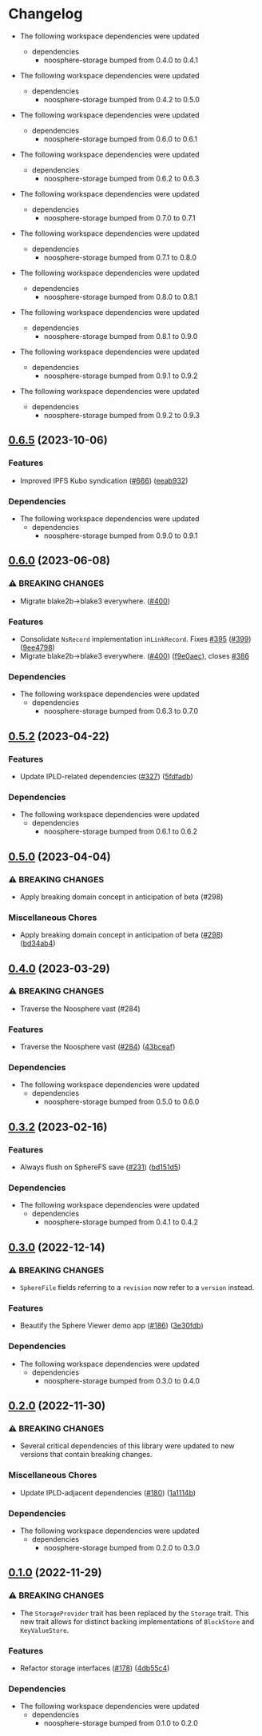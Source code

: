 # Changelog

* The following workspace dependencies were updated
  * dependencies
    * noosphere-storage bumped from 0.4.0 to 0.4.1

* The following workspace dependencies were updated
  * dependencies
    * noosphere-storage bumped from 0.4.2 to 0.5.0

* The following workspace dependencies were updated
  * dependencies
    * noosphere-storage bumped from 0.6.0 to 0.6.1

* The following workspace dependencies were updated
  * dependencies
    * noosphere-storage bumped from 0.6.2 to 0.6.3

* The following workspace dependencies were updated
  * dependencies
    * noosphere-storage bumped from 0.7.0 to 0.7.1

* The following workspace dependencies were updated
  * dependencies
    * noosphere-storage bumped from 0.7.1 to 0.8.0

* The following workspace dependencies were updated
  * dependencies
    * noosphere-storage bumped from 0.8.0 to 0.8.1

* The following workspace dependencies were updated
  * dependencies
    * noosphere-storage bumped from 0.8.1 to 0.9.0

* The following workspace dependencies were updated
  * dependencies
    * noosphere-storage bumped from 0.9.1 to 0.9.2

* The following workspace dependencies were updated
  * dependencies
    * noosphere-storage bumped from 0.9.2 to 0.9.3

## [0.6.5](https://github.com/subconsciousnetwork/noosphere/compare/noosphere-collections-v0.6.4...noosphere-collections-v0.6.5) (2023-10-06)


### Features

* Improved IPFS Kubo syndication ([#666](https://github.com/subconsciousnetwork/noosphere/issues/666)) ([eeab932](https://github.com/subconsciousnetwork/noosphere/commit/eeab932763cd642702bc6ac85a6bbc10968a107d))


### Dependencies

* The following workspace dependencies were updated
  * dependencies
    * noosphere-storage bumped from 0.9.0 to 0.9.1

## [0.6.0](https://github.com/subconsciousnetwork/noosphere/compare/noosphere-collections-v0.5.3...noosphere-collections-v0.6.0) (2023-06-08)


### ⚠ BREAKING CHANGES

* Migrate blake2b->blake3 everywhere. ([#400](https://github.com/subconsciousnetwork/noosphere/issues/400))

### Features

* Consolidate `NsRecord` implementation in`LinkRecord`. Fixes [#395](https://github.com/subconsciousnetwork/noosphere/issues/395) ([#399](https://github.com/subconsciousnetwork/noosphere/issues/399)) ([9ee4798](https://github.com/subconsciousnetwork/noosphere/commit/9ee47981232fde00b34bb9458c5b0b2799a610ca))
* Migrate blake2b-&gt;blake3 everywhere. ([#400](https://github.com/subconsciousnetwork/noosphere/issues/400)) ([f9e0aec](https://github.com/subconsciousnetwork/noosphere/commit/f9e0aecd76a7253aba13b1881af32a2e543fb6de)), closes [#386](https://github.com/subconsciousnetwork/noosphere/issues/386)


### Dependencies

* The following workspace dependencies were updated
  * dependencies
    * noosphere-storage bumped from 0.6.3 to 0.7.0

## [0.5.2](https://github.com/subconsciousnetwork/noosphere/compare/noosphere-collections-v0.5.1...noosphere-collections-v0.5.2) (2023-04-22)


### Features

* Update IPLD-related dependencies ([#327](https://github.com/subconsciousnetwork/noosphere/issues/327)) ([5fdfadb](https://github.com/subconsciousnetwork/noosphere/commit/5fdfadb1656f9d6eef2dbbb8b00a598106bccf00))


### Dependencies

* The following workspace dependencies were updated
  * dependencies
    * noosphere-storage bumped from 0.6.1 to 0.6.2

## [0.5.0](https://github.com/subconsciousnetwork/noosphere/compare/noosphere-collections-v0.4.0...noosphere-collections-v0.5.0) (2023-04-04)


### ⚠ BREAKING CHANGES

* Apply breaking domain concept in anticipation of beta (#298)

### Miscellaneous Chores

* Apply breaking domain concept in anticipation of beta ([#298](https://github.com/subconsciousnetwork/noosphere/issues/298)) ([bd34ab4](https://github.com/subconsciousnetwork/noosphere/commit/bd34ab49b2d2c65cffe25657cf4d188d5c79d15f))

## [0.4.0](https://github.com/subconsciousnetwork/noosphere/compare/noosphere-collections-v0.3.3...noosphere-collections-v0.4.0) (2023-03-29)


### ⚠ BREAKING CHANGES

* Traverse the Noosphere vast (#284)

### Features

* Traverse the Noosphere vast ([#284](https://github.com/subconsciousnetwork/noosphere/issues/284)) ([43bceaf](https://github.com/subconsciousnetwork/noosphere/commit/43bceafcc838c5b06565780f372bf7b401de288e))


### Dependencies

* The following workspace dependencies were updated
  * dependencies
    * noosphere-storage bumped from 0.5.0 to 0.6.0

## [0.3.2](https://github.com/subconsciousnetwork/noosphere/compare/noosphere-collections-v0.3.1...noosphere-collections-v0.3.2) (2023-02-16)


### Features

* Always flush on SphereFS save ([#231](https://github.com/subconsciousnetwork/noosphere/issues/231)) ([bd151d5](https://github.com/subconsciousnetwork/noosphere/commit/bd151d5aca75b78b786d008177ab7d4e53e843bc))


### Dependencies

* The following workspace dependencies were updated
  * dependencies
    * noosphere-storage bumped from 0.4.1 to 0.4.2

## [0.3.0](https://github.com/subconsciousnetwork/noosphere/compare/noosphere-collections-v0.2.0...noosphere-collections-v0.3.0) (2022-12-14)


### ⚠ BREAKING CHANGES

* `SphereFile` fields referring to a `revision` now refer to a `version` instead.

### Features

* Beautify the Sphere Viewer demo app ([#186](https://github.com/subconsciousnetwork/noosphere/issues/186)) ([3e30fdb](https://github.com/subconsciousnetwork/noosphere/commit/3e30fdb5e2b6758397f05343491a36512a4f4a0c))


### Dependencies

* The following workspace dependencies were updated
  * dependencies
    * noosphere-storage bumped from 0.3.0 to 0.4.0

## [0.2.0](https://github.com/subconsciousnetwork/noosphere/compare/noosphere-collections-v0.1.0...noosphere-collections-v0.2.0) (2022-11-30)


### ⚠ BREAKING CHANGES

* Several critical dependencies of this library were updated to new versions that contain breaking changes.

### Miscellaneous Chores

* Update IPLD-adjacent dependencies ([#180](https://github.com/subconsciousnetwork/noosphere/issues/180)) ([1a1114b](https://github.com/subconsciousnetwork/noosphere/commit/1a1114b0c6277ea2c0d879e43191e962eb2e462b))


### Dependencies

* The following workspace dependencies were updated
  * dependencies
    * noosphere-storage bumped from 0.2.0 to 0.3.0

## [0.1.0](https://github.com/subconsciousnetwork/noosphere/compare/noosphere-collections-v0.1.1-alpha.1...noosphere-collections-v0.1.0) (2022-11-29)


### ⚠ BREAKING CHANGES

* The `StorageProvider` trait has been replaced by the `Storage` trait. This new trait allows for distinct backing implementations of `BlockStore` and `KeyValueStore`.

### Features

* Refactor storage interfaces ([#178](https://github.com/subconsciousnetwork/noosphere/issues/178)) ([4db55c4](https://github.com/subconsciousnetwork/noosphere/commit/4db55c4cba56b329a638a4227e7f3247ad8d319c))


### Dependencies

* The following workspace dependencies were updated
  * dependencies
    * noosphere-storage bumped from 0.1.0 to 0.2.0
